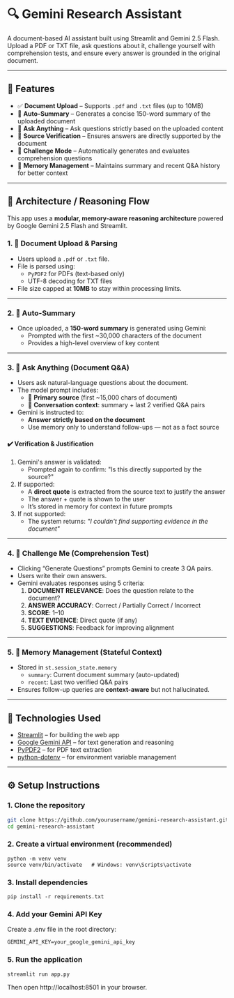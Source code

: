 # 🔍 Gemini Research Assistant

A document-based AI assistant built using Streamlit and Gemini 2.5 Flash. Upload a PDF or TXT file, ask questions about it, challenge yourself with comprehension tests, and ensure every answer is grounded in the original document.

---

## 🚀 Features

- ✅ **Document Upload** – Supports `.pdf` and `.txt` files (up to 10MB)
- 📝 **Auto-Summary** – Generates a concise 150-word summary of the uploaded document
- 🔎 **Ask Anything** – Ask questions strictly based on the uploaded content
- 📌 **Source Verification** – Ensures answers are directly supported by the document
- 🧠 **Challenge Mode** – Automatically generates and evaluates comprehension questions
- 💾 **Memory Management** – Maintains summary and recent Q&A history for better context

---
## 🧠 Architecture / Reasoning Flow

This app uses a **modular, memory-aware reasoning architecture** powered by Google Gemini 2.5 Flash and Streamlit.

### 1. 📄 Document Upload & Parsing
- Users upload a `.pdf` or `.txt` file.
- File is parsed using:
  - `PyPDF2` for PDFs (text-based only)
  - UTF-8 decoding for TXT files
- File size capped at **10MB** to stay within processing limits.

---

### 2. 📝 Auto-Summary
- Once uploaded, a **150-word summary** is generated using Gemini:
  - Prompted with the first ~30,000 characters of the document
  - Provides a high-level overview of key content

---

### 3. 🔎 Ask Anything (Document Q&A)
- Users ask natural-language questions about the document.
- The model prompt includes:
  - 🧾 **Primary source** (first ~15,000 chars of document)
  - 🧠 **Conversation context**: summary + last 2 verified Q&A pairs
- Gemini is instructed to:
  - **Answer strictly based on the document**
  - Use memory only to understand follow-ups — not as a fact source

#### ✔️ Verification & Justification
1. Gemini's answer is validated:
   - Prompted again to confirm: "Is this directly supported by the source?"
2. If supported:
   - A **direct quote** is extracted from the source text to justify the answer
   - The answer + quote is shown to the user
   - It’s stored in memory for context in future prompts
3. If not supported:
   - The system returns: _"I couldn't find supporting evidence in the document"_

---

### 4. 🧠 Challenge Me (Comprehension Test)
- Clicking “Generate Questions” prompts Gemini to create 3 QA pairs.
- Users write their own answers.
- Gemini evaluates responses using 5 criteria:
  1. **DOCUMENT RELEVANCE**: Does the question relate to the document?
  2. **ANSWER ACCURACY**: Correct / Partially Correct / Incorrect
  3. **SCORE**: 1–10
  4. **TEXT EVIDENCE**: Direct quote (if any)
  5. **SUGGESTIONS**: Feedback for improving alignment

---

### 5. 💾 Memory Management (Stateful Context)
- Stored in `st.session_state.memory`
  - `summary`: Current document summary (auto-updated)
  - `recent`: Last two verified Q&A pairs
- Ensures follow-up queries are **context-aware** but not hallucinated.

---

## 🧰 Technologies Used

- [Streamlit](https://streamlit.io/) – for building the web app
- [Google Gemini API](https://ai.google.dev/) – for text generation and reasoning
- [PyPDF2](https://pypi.org/project/PyPDF2/) – for PDF text extraction
- [python-dotenv](https://pypi.org/project/python-dotenv/) – for environment variable management

---

## ⚙️ Setup Instructions

### 1. **Clone the repository**

```bash
git clone https://github.com/yourusername/gemini-research-assistant.git
cd gemini-research-assistant
```

### 2. **Create a virtual environment (recommended)**
```
python -m venv venv
source venv/bin/activate   # Windows: venv\Scripts\activate
```

### 3. **Install dependencies**

```
pip install -r requirements.txt
```

### 4. **Add your Gemini API Key**

Create a .env file in the root directory:
```
GEMINI_API_KEY=your_google_gemini_api_key
```
### 5. **Run the application**

```
streamlit run app.py
```
Then open http://localhost:8501 in your browser.
